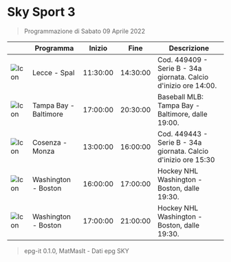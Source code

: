 # Sky Sport 3
> Programmazione di Sabato 09 Aprile 2022

||Programma|Inizio|Fine|Descrizione|
|---|---|---|---|---|
|![Icon](https://guidatv.sky.it/uuid/1fc2f36d-9480-44e4-9783-2baa7c40cf76/cover?md5ChecksumParam=434e0cf3c98245853e4b13020e5edab6)|Lecce - Spal|11:30:00|14:30:00|Cod. 449409 - Serie B - 34a giornata. Calcio d&#039;inizio ore 14:00.
|![Icon](https://guidatv.sky.it/uuid/34ef6e37-e55c-455b-ba12-65370bb089d1/cover?md5ChecksumParam=6f1c8a17f39df597527221691497c82d)|Tampa Bay - Baltimore|17:00:00|20:30:00|Baseball MLB: Tampa Bay - Baltimore, dalle 19:00.
|![Icon](https://guidatv.sky.it/uuid/a9284722-ef97-4651-b3b2-b790e333aa2a/cover?md5ChecksumParam=2987597697f1865d3b6ab0eb8500c350)|Cosenza - Monza|13:00:00|16:00:00|Cod. 449443 - Serie B - 34a giornata. Calcio d&#039;inizio ore 15:30
|![Icon](https://guidatv.sky.it/uuid/882704d9-a56a-46ae-892f-d649f62d795e/cover?md5ChecksumParam=451ab578327a33ec337e82e73dc68e59)|Washington - Boston|16:00:00|17:00:00|Hockey NHL Washington - Boston, dalle 19:30.
|![Icon](https://guidatv.sky.it/uuid/9346c76f-4194-418a-b974-e0e9561f67c7/cover?md5ChecksumParam=451ab578327a33ec337e82e73dc68e59)|Washington - Boston|17:00:00|21:00:00|Hockey NHL Washington - Boston, dalle 19:30.



 > epg-it 0.1.0, MatMasIt - Dati epg SKY